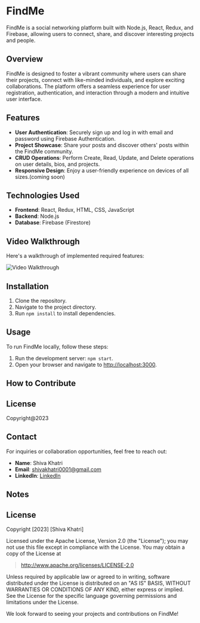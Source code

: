 # FindMe

FindMe is a social networking platform built with Node.js, React, Redux, and Firebase, allowing users to connect, share, and discover interesting projects and people.

## Overview

FindMe is designed to foster a vibrant community where users can share their projects, connect with like-minded individuals, and explore exciting collaborations. The platform offers a seamless experience for user registration, authentication, and interaction through a modern and intuitive user interface.

## Features

- **User Authentication**: Securely sign up and log in with email and password using Firebase Authentication.
- **Project Showcase**: Share your posts and discover others' posts within the FindMe community.
- **CRUD Operations**: Perform Create, Read, Update, and Delete operations on user details, bios, and projects.
- **Responsive Design**: Enjoy a user-friendly experience on devices of all sizes.(coming soon)

## Technologies Used

- **Frontend**: React, Redux, HTML, CSS, JavaScript
- **Backend**: Node.js
- **Database**: Firebase (Firestore)

## Video Walkthrough

Here's a walkthrough of implemented required features:

<img src='' title='Video Walkthrough' width='' alt='Video Walkthrough' />

## Installation

1. Clone the repository.
2. Navigate to the project directory.
3. Run `npm install` to install dependencies.

## Usage

To run FindMe locally, follow these steps:

1. Run the development server: `npm start`.
2. Open your browser and navigate to [http://localhost:3000](http://localhost:3000).

## How to Contribute



## License

Copyright@2023

## Contact

For inquiries or collaboration opportunities, feel free to reach out:

- **Name**: Shiva Khatri
- **Email**: shivakhatri0001@gmail.com
- **LinkedIn**: [LinkedIn](https://www.linkedin.com/in/shiva-khatri/)

## Notes


## License

Copyright [2023] [Shiva Khatri]

Licensed under the Apache License, Version 2.0 (the "License"); you may not use this file except in compliance with the License. You may obtain a copy of the License at

> http://www.apache.org/licenses/LICENSE-2.0

Unless required by applicable law or agreed to in writing, software distributed under the License is distributed on an "AS IS" BASIS, WITHOUT WARRANTIES OR CONDITIONS OF ANY KIND, either express or implied. See the License for the specific language governing permissions and limitations under the License.


We look forward to seeing your projects and contributions on FindMe!
